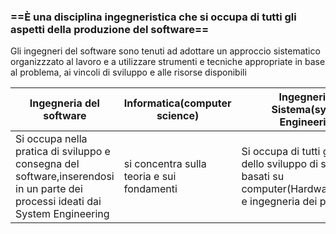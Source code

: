 ### ==È una disciplina ingegneristica che si occupa di tutti gli aspetti della produzione del software== 

Gli ingegneri del software sono tenuti ad adottare un approccio sistematico organizzzato al lavoro e a utilizzare strumenti e tecniche appropriate in base al problema, ai vincoli di sviluppo e alle risorse disponibili



| Ingegneria del software                                                                                                        | Informatica(computer science)              | Ingegneria di Sistema(system Engineering)                                                                                |
| ------------------------------------------------------------------------------------------------------------------------------ | ------------------------------------------ | ------------------------------------------------------------------------------------------------------------------------ |
| Si occupa nella pratica di sviluppo e consegna del software,inserendosi in un parte dei processi ideati dai System Engineering | si concentra sulla teoria e sui fondamenti | Si occupa di tutti gli aspetti dello sviluppo di sistemi basati su computer(Hardware,software e ingegneria dei processi) |


